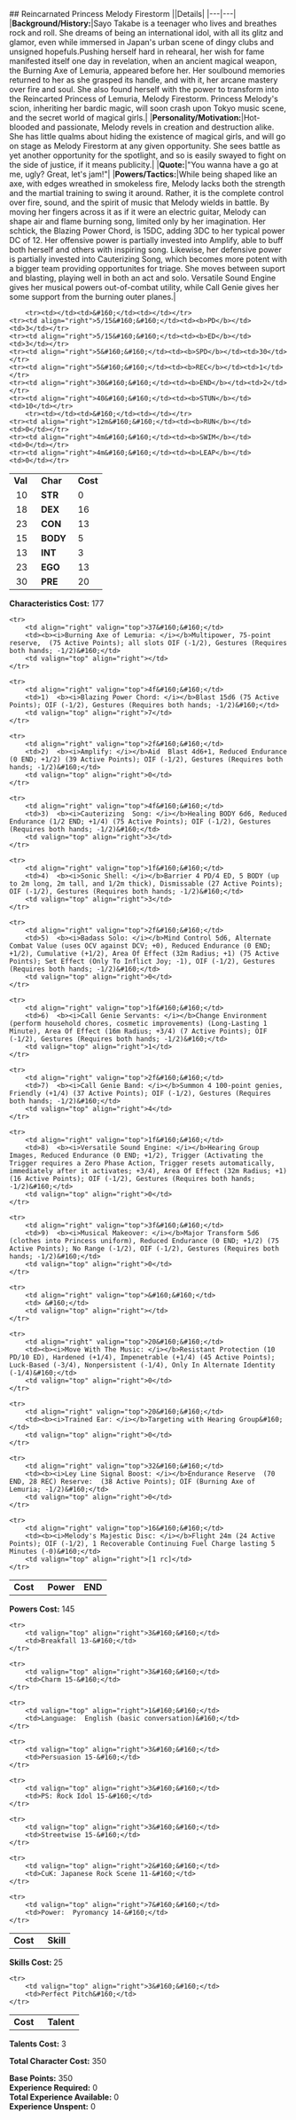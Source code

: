 <html>
<body>
## Reincarnated Princess Melody Firestorm
||Details|
|---|---|
|<b>Background/History:</b>|Sayo Takabe is a teenager who lives and breathes rock and roll.  She dreams of being an international idol, with all its glitz and glamor, even while immersed in Japan's urban scene of dingy clubs and unsigned hopefuls.Pushing herself hard in rehearal, her wish for fame manifested itself one day in revelation, when an ancient magical weapon, the Burning Axe of Lemuria, appeared before her. Her soulbound memories returned to her as she grasped its handle, and with it, her arcane mastery over fire and soul. She also found herself with the power to transform into the Reincarted Princess of Lemuria, Melody Firestorm. Princess Melody's scion, inheriting her bardic magic, will soon crash upon Tokyo music scene, and the secret world of magical girls.|
|<b>Personality/Motivation:</b>|Hot-blooded and passionate, Melody revels in creation and destruction alike. She has little qualms about hiding the existence of magical girls, and will go on stage as Melody Firestorm at any given opportunity. She sees battle as yet another opportunity for the spotlight, and so is easily swayed to fight on the side of  justice, if it means publicity.|
|<b>Quote:</b>|"You wanna have a go at me, ugly? Great, let's jam!"|
|<b>Powers/Tactics:</b>|While being shaped like an axe, with edges wreathed in smokeless fire, Melody lacks both the strength and the martial training to swing it around. Rather, it is the complete control over fire, sound, and the spirit of music that Melody wields in battle. By moving her fingers across it as if it were an electric guitar, Melody can shape air and flame burning song, limited only by her imagination. Her schtick, the Blazing Power Chord, is 15DC, adding 3DC to her typical power DC of 12. Her offensive power is partially invested into Amplify, able to buff both herself and others with inspiring song. Likewise, her defensive power is partially invested into Cauterizing Song, which becomes more potent with a bigger team providing opportunites for triage. She moves between suport and blasting, playing well in both an act and solo. Versatile Sound Engine gives her musical powers out-of-combat utility, while Call Genie gives her some support from the burning outer planes.|
<p>
<table cellpadding="0" border="0">
	<tr><td align="right"><b>Val&#160;&#160;</b></td><td><b>Char&#160;&#160;&#160;</b></td><td><b>Cost</b></td></tr>
	<tr><td align="right">10&#160;&#160;</td><td><b>STR</b></td><td>0</td></tr>
	<tr><td align="right">18&#160;&#160;</td><td><b>DEX</b></td><td>16</td></tr>
	<tr><td align="right">23&#160;&#160;</td><td><b>CON</b></td><td>13</td></tr>
	<tr><td align="right">15&#160;&#160;</td><td><b>BODY</b></td><td>5</td></tr>
	<tr><td align="right">13&#160;&#160;</td><td><b>INT</b></td><td>3</td></tr>
	<tr><td align="right">23&#160;&#160;</td><td><b>EGO</b></td><td>13</td></tr>
	<tr><td align="right">30&#160;&#160;</td><td><b>PRE</b></td><td>20</td></tr>
	
		<tr><td></td><td>&#160;</td><td></td></tr>
	<tr><td align="right">5/15&#160;&#160;</td><td><b>PD</b></td><td>3</td></tr>
	<tr><td align="right">5/15&#160;&#160;</td><td><b>ED</b></td><td>3</td></tr>
	<tr><td align="right">5&#160;&#160;</td><td><b>SPD</b></td><td>30</td></tr>
	<tr><td align="right">5&#160;&#160;</td><td><b>REC</b></td><td>1</td></tr>
	<tr><td align="right">30&#160;&#160;</td><td><b>END</b></td><td>2</td></tr>
	<tr><td align="right">40&#160;&#160;</td><td><b>STUN</b></td><td>10</td></tr>
		<tr><td></td><td>&#160;</td><td></td></tr>
	<tr><td align="right">12m&#160;&#160;</td><td><b>RUN</b></td><td>0</td></tr>
	<tr><td align="right">4m&#160;&#160;</td><td><b>SWIM</b></td><td>0</td></tr>
	<tr><td align="right">4m&#160;&#160;</td><td><b>LEAP</b></td><td>0</td></tr>
</table>
<b>Characteristics Cost:</b> 177
<p>

<table border="0" cellpadding="0">
	<tr>
		<td align="right"><b>Cost&#160;&#160;</b></td>
		<td><b>Power</b></td>
		<td align="right"><b>END</b></td>
	</tr>
	
	<tr>
		<td align="right" valign="top">37&#160;&#160;</td>
		<td><b><i>Burning Axe of Lemuria: </i></b>Multipower, 75-point reserve,  (75 Active Points); all slots OIF (-1/2), Gestures (Requires both hands; -1/2)&#160;</td>
		<td valign="top" align="right"></td>
	</tr>
	
	<tr>
		<td align="right" valign="top">4f&#160;&#160;</td>
		<td>1)  <b><i>Blazing Power Chord: </i></b>Blast 15d6 (75 Active Points); OIF (-1/2), Gestures (Requires both hands; -1/2)&#160;</td>
		<td valign="top" align="right">7</td>
	</tr>
	
	<tr>
		<td align="right" valign="top">2f&#160;&#160;</td>
		<td>2)  <b><i>Amplify: </i></b>Aid  Blast 4d6+1, Reduced Endurance (0 END; +1/2) (39 Active Points); OIF (-1/2), Gestures (Requires both hands; -1/2)&#160;</td>
		<td valign="top" align="right">0</td>
	</tr>
	
	<tr>
		<td align="right" valign="top">4f&#160;&#160;</td>
		<td>3)  <b><i>Cauterizing  Song: </i></b>Healing BODY 6d6, Reduced Endurance (1/2 END; +1/4) (75 Active Points); OIF (-1/2), Gestures (Requires both hands; -1/2)&#160;</td>
		<td valign="top" align="right">3</td>
	</tr>
	
	<tr>
		<td align="right" valign="top">1f&#160;&#160;</td>
		<td>4)  <b><i>Sonic Shell: </i></b>Barrier 4 PD/4 ED, 5 BODY (up to 2m long, 2m tall, and 1/2m thick), Dismissable (27 Active Points); OIF (-1/2), Gestures (Requires both hands; -1/2)&#160;</td>
		<td valign="top" align="right">3</td>
	</tr>
	
	<tr>
		<td align="right" valign="top">2f&#160;&#160;</td>
		<td>5)  <b><i>Badass Solo: </i></b>Mind Control 5d6, Alternate Combat Value (uses OCV against DCV; +0), Reduced Endurance (0 END; +1/2), Cumulative (+1/2), Area Of Effect (32m Radius; +1) (75 Active Points); Set Effect (Only To Inflict Joy; -1), OIF (-1/2), Gestures (Requires both hands; -1/2)&#160;</td>
		<td valign="top" align="right">0</td>
	</tr>
	
	<tr>
		<td align="right" valign="top">1f&#160;&#160;</td>
		<td>6)  <b><i>Call Genie Servants: </i></b>Change Environment (perform household chores, cosmetic improvements) (Long-Lasting 1 Minute), Area Of Effect (16m Radius; +3/4) (7 Active Points); OIF (-1/2), Gestures (Requires both hands; -1/2)&#160;</td>
		<td valign="top" align="right">1</td>
	</tr>
	
	<tr>
		<td align="right" valign="top">2f&#160;&#160;</td>
		<td>7)  <b><i>Call Genie Band: </i></b>Summon 4 100-point genies, Friendly (+1/4) (37 Active Points); OIF (-1/2), Gestures (Requires both hands; -1/2)&#160;</td>
		<td valign="top" align="right">4</td>
	</tr>
	
	<tr>
		<td align="right" valign="top">1f&#160;&#160;</td>
		<td>8)  <b><i>Versatile Sound Engine: </i></b>Hearing Group Images, Reduced Endurance (0 END; +1/2), Trigger (Activating the Trigger requires a Zero Phase Action, Trigger resets automatically, immediately after it activates; +3/4), Area Of Effect (32m Radius; +1) (16 Active Points); OIF (-1/2), Gestures (Requires both hands; -1/2)&#160;</td>
		<td valign="top" align="right">0</td>
	</tr>
	
	<tr>
		<td align="right" valign="top">3f&#160;&#160;</td>
		<td>9)  <b><i>Musical Makeover: </i></b>Major Transform 5d6 (clothes into Princess uniform), Reduced Endurance (0 END; +1/2) (75 Active Points); No Range (-1/2), OIF (-1/2), Gestures (Requires both hands; -1/2)&#160;</td>
		<td valign="top" align="right">0</td>
	</tr>
	
	<tr>
		<td align="right" valign="top">&#160;&#160;</td>
		<td> &#160;</td>
		<td valign="top" align="right"></td>
	</tr>
	
	<tr>
		<td align="right" valign="top">20&#160;&#160;</td>
		<td><b><i>Move With The Music: </i></b>Resistant Protection (10 PD/10 ED), Hardened (+1/4), Impenetrable (+1/4) (45 Active Points); Luck-Based (-3/4), Nonpersistent (-1/4), Only In Alternate Identity (-1/4)&#160;</td>
		<td valign="top" align="right">0</td>
	</tr>
	
	<tr>
		<td align="right" valign="top">20&#160;&#160;</td>
		<td><b><i>Trained Ear: </i></b>Targeting with Hearing Group&#160;</td>
		<td valign="top" align="right">0</td>
	</tr>
	
	<tr>
		<td align="right" valign="top">32&#160;&#160;</td>
		<td><b><i>Ley Line Signal Boost: </i></b>Endurance Reserve  (70 END, 28 REC) Reserve:  (38 Active Points); OIF (Burning Axe of Lemuria; -1/2)&#160;</td>
		<td valign="top" align="right">0</td>
	</tr>
	
	<tr>
		<td align="right" valign="top">16&#160;&#160;</td>
		<td><b><i>Melody's Majestic Disc: </i></b>Flight 24m (24 Active Points); OIF (-1/2), 1 Recoverable Continuing Fuel Charge lasting 5 Minutes (-0)&#160;</td>
		<td valign="top" align="right">[1 rc]</td>
	</tr>
	
</table>
<b>Powers Cost:</b> 145
<p>



<table cellpadding="0" border="0">
	<tr>
		<td align="right"><b>Cost&#160;&#160;</b></td>
		<td><b>Skill</b></td>
	</tr>
	
	<tr>
		<td valign="top" align="right">3&#160;&#160;</td>
		<td>Breakfall 13-&#160;</td>
	</tr>
	
	<tr>
		<td valign="top" align="right">3&#160;&#160;</td>
		<td>Charm 15-&#160;</td>
	</tr>
	
	<tr>
		<td valign="top" align="right">1&#160;&#160;</td>
		<td>Language:  English (basic conversation)&#160;</td>
	</tr>
	
	<tr>
		<td valign="top" align="right">3&#160;&#160;</td>
		<td>Persuasion 15-&#160;</td>
	</tr>
	
	<tr>
		<td valign="top" align="right">3&#160;&#160;</td>
		<td>PS: Rock Idol 15-&#160;</td>
	</tr>
	
	<tr>
		<td valign="top" align="right">3&#160;&#160;</td>
		<td>Streetwise 15-&#160;</td>
	</tr>
	
	<tr>
		<td valign="top" align="right">2&#160;&#160;</td>
		<td>CuK: Japanese Rock Scene 11-&#160;</td>
	</tr>
	
	<tr>
		<td valign="top" align="right">7&#160;&#160;</td>
		<td>Power:  Pyromancy 14-&#160;</td>
	</tr>
	
</table>
<b>Skills Cost: </b>25
<p>



<table cellpadding="0" border="0">
	<tr>
		<td align="right"><b>Cost&#160;&#160;</b></td>
		<td><b>Talent</b></td>
	</tr>
	
	<tr>
		<td valign="top" align="right">3&#160;&#160;</td>
		<td>Perfect Pitch&#160;</td>
	</tr>
	
</table>
<b>Talents Cost:</b> 3
<p>


<b>Total Character Cost:</b> 350
<p>

<b>Base Points:</b> 350<br>
<b>Experience Required:</b> 0<br>
<b>Total Experience Available:</b> 0<br>
<b>Experience Unspent:</b> 0
</body>
</html>
